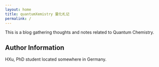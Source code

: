 ```yaml
---
layout: home
title: quantumXemistry 量化札记
permalink: /
---
```


This is a blog gathering thoughts and notes related to Quantum Chemistry.

## Author Information
HXu, PhD student located somewhere in Germany.
